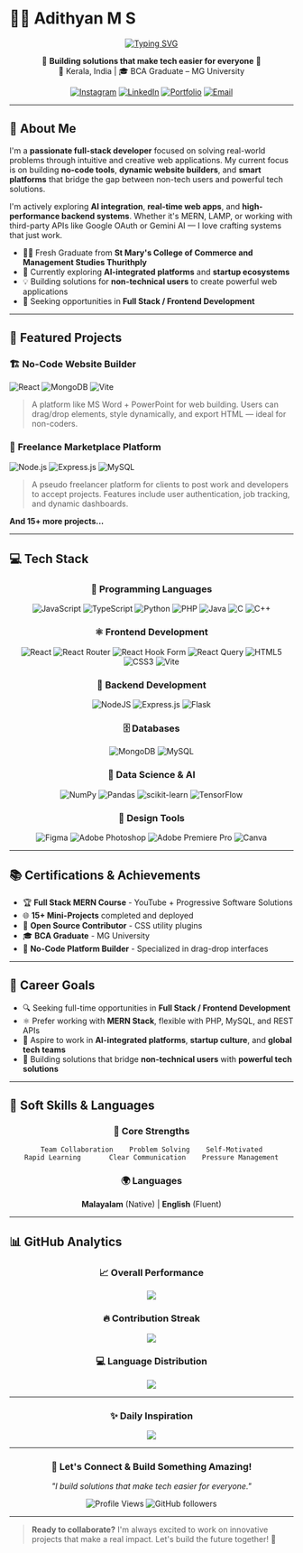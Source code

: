 # 👨‍💻 Adithyan M S

<div align="center">

[![Typing SVG](https://readme-typing-svg.herokuapp.com?font=Fira+Code&weight=600&size=28&duration=4000&pause=1000&color=61DAFB&center=true&vCenter=true&width=600&lines=MERN+Stack+Developer;PHP+%26+SQL+Enthusiast;AI+Explorer;Full+Stack+Engineer)](https://git.io/typing-svg)

</div>

<div align="center">

🚀 **Building solutions that make tech easier for everyone** 🚀  
📍 Kerala, India | 🎓 BCA Graduate – MG University  

[![Instagram](https://img.shields.io/badge/Instagram-%23E4405F.svg?logo=Instagram&logoColor=white)](https://www.instagram.com/sa_m_ae_l?utm_source=qr&igsh=ZHBxOWtwc2QzMDR1)
[![LinkedIn](https://img.shields.io/badge/LinkedIn-%230077B5.svg?logo=linkedin&logoColor=white)](https://www.linkedin.com/in/adithyan-suresh-bb56b829a)
[![Portfolio](https://img.shields.io/badge/Portfolio-255E63?style=flat&logo=About.me&logoColor=white)](#)
[![Email](https://img.shields.io/badge/Email-D14836?style=flat&logo=gmail&logoColor=white)](#)

</div>

---

## 🧠 About Me

I'm a **passionate full-stack developer** focused on solving real-world problems through intuitive and creative web applications. My current focus is on building **no-code tools**, **dynamic website builders**, and **smart platforms** that bridge the gap between non-tech users and powerful tech solutions.

I'm actively exploring **AI integration**, **real-time web apps**, and **high-performance backend systems**. Whether it's MERN, LAMP, or working with third-party APIs like Google OAuth or Gemini AI — I love crafting systems that just work.

- 👨‍💻 Fresh Graduate from **St Mary's College of Commerce and Management Studies Thurithply**
- 🌱 Currently exploring **AI-integrated platforms** and **startup ecosystems**
- 💡 Building solutions for **non-technical users** to create powerful web applications
- 🎯 Seeking opportunities in **Full Stack / Frontend Development**

---

## 💼 Featured Projects

<div align="left">

### 🏗️ **No-Code Website Builder**
![React](https://img.shields.io/badge/React-20232A?style=flat&logo=react&logoColor=61DAFB)
![MongoDB](https://img.shields.io/badge/MongoDB-4EA94B?style=flat&logo=mongodb&logoColor=white)
![Vite](https://img.shields.io/badge/Vite-646CFF?style=flat&logo=vite&logoColor=white)

> A platform like MS Word + PowerPoint for web building. Users can drag/drop elements, style dynamically, and export HTML — ideal for non-coders.

### 💼 **Freelance Marketplace Platform**
![Node.js](https://img.shields.io/badge/Node.js-339933?style=flat&logo=node.js&logoColor=white)
![Express.js](https://img.shields.io/badge/Express.js-000000?style=flat&logo=express&logoColor=white)
![MySQL](https://img.shields.io/badge/MySQL-4479A1?style=flat&logo=mysql&logoColor=white)

> A pseudo freelancer platform for clients to post work and developers to accept projects. Features include user authentication, job tracking, and dynamic dashboards.

**And 15+ more projects...**

</div>

---

## 💻 Tech Stack

<div align="center">

### 🚀 Programming Languages
![JavaScript](https://img.shields.io/badge/javascript-%23323330.svg?style=for-the-badge&logo=javascript&logoColor=%23F7DF1E)
![TypeScript](https://img.shields.io/badge/typescript-%23007ACC.svg?style=for-the-badge&logo=typescript&logoColor=white)
![Python](https://img.shields.io/badge/python-3670A0?style=for-the-badge&logo=python&logoColor=ffdd54)
![PHP](https://img.shields.io/badge/php-%23777BB4.svg?style=for-the-badge&logo=php&logoColor=white)
![Java](https://img.shields.io/badge/java-%23ED8B00.svg?style=for-the-badge&logo=openjdk&logoColor=white)
![C](https://img.shields.io/badge/c-%2300599C.svg?style=for-the-badge&logo=c&logoColor=white)
![C++](https://img.shields.io/badge/c++-%2300599C.svg?style=for-the-badge&logo=c%2B%2B&logoColor=white)

### ⚛️ Frontend Development
![React](https://img.shields.io/badge/react-%2320232a.svg?style=for-the-badge&logo=react&logoColor=%2361DAFB)
![React Router](https://img.shields.io/badge/React_Router-CA4245?style=for-the-badge&logo=react-router&logoColor=white)
![React Hook Form](https://img.shields.io/badge/React%20Hook%20Form-%23EC5990.svg?style=for-the-badge&logo=reacthookform&logoColor=white)
![React Query](https://img.shields.io/badge/-React%20Query-FF4154?style=for-the-badge&logo=react%20query&logoColor=white)
![HTML5](https://img.shields.io/badge/html5-%23E34F26.svg?style=for-the-badge&logo=html5&logoColor=white)
![CSS3](https://img.shields.io/badge/css3-%231572B6.svg?style=for-the-badge&logo=css3&logoColor=white)
![Vite](https://img.shields.io/badge/vite-%23646CFF.svg?style=for-the-badge&logo=vite&logoColor=white)

### 🔧 Backend Development
![NodeJS](https://img.shields.io/badge/node.js-6DA55F?style=for-the-badge&logo=node.js&logoColor=white)
![Express.js](https://img.shields.io/badge/express.js-%23404d59.svg?style=for-the-badge&logo=express&logoColor=%2361DAFB)
![Flask](https://img.shields.io/badge/flask-%23000.svg?style=for-the-badge&logo=flask&logoColor=white)

### 🗄️ Databases
![MongoDB](https://img.shields.io/badge/MongoDB-%234ea94b.svg?style=for-the-badge&logo=mongodb&logoColor=white)
![MySQL](https://img.shields.io/badge/mysql-4479A1.svg?style=for-the-badge&logo=mysql&logoColor=white)

### 🤖 Data Science & AI
![NumPy](https://img.shields.io/badge/numpy-%23013243.svg?style=for-the-badge&logo=numpy&logoColor=white)
![Pandas](https://img.shields.io/badge/pandas-%23150458.svg?style=for-the-badge&logo=pandas&logoColor=white)
![scikit-learn](https://img.shields.io/badge/scikit--learn-%23F7931E.svg?style=for-the-badge&logo=scikit-learn&logoColor=white)
![TensorFlow](https://img.shields.io/badge/TensorFlow-%23FF6F00.svg?style=for-the-badge&logo=TensorFlow&logoColor=white)

### 🎨 Design Tools
![Figma](https://img.shields.io/badge/figma-%23F24E1E.svg?style=for-the-badge&logo=figma&logoColor=white)
![Adobe Photoshop](https://img.shields.io/badge/adobe%20photoshop-%2331A8FF.svg?style=for-the-badge&logo=adobe%20photoshop&logoColor=white)
![Adobe Premiere Pro](https://img.shields.io/badge/Adobe%20Premiere%20Pro-9999FF.svg?style=for-the-badge&logo=Adobe%20Premiere%20Pro&logoColor=white)
![Canva](https://img.shields.io/badge/Canva-%2300C4CC.svg?style=for-the-badge&logo=Canva&logoColor=white)

</div>

---

## 📚 Certifications & Achievements

<div align="left">

- 🏆 **Full Stack MERN Course** - YouTube + Progressive Software Solutions
- 🌐 **15+ Mini-Projects** completed and deployed
- 📌 **Open Source Contributor** - CSS utility plugins
- 🎓 **BCA Graduate** - MG University
- 🚀 **No-Code Platform Builder** - Specialized in drag-drop interfaces

</div>

---

## 🎯 Career Goals

<div align="left">

- 🔍 Seeking full-time opportunities in **Full Stack / Frontend Development**
- ⚛️ Prefer working with **MERN Stack**, flexible with PHP, MySQL, and REST APIs
- 🤖 Aspire to work in **AI-integrated platforms**, **startup culture**, and **global tech teams**
- 🌟 Building solutions that bridge **non-technical users** with **powerful tech solutions**

</div>

---

## 🤝 Soft Skills & Languages

<div align="center">

### 💪 Core Strengths
```
Team Collaboration    Problem Solving    Self-Motivated
Rapid Learning       Clear Communication    Pressure Management
```

### 🌍 Languages
**Malayalam** (Native) | **English** (Fluent)

</div>

---

## 📊 GitHub Analytics

<div align="center">

### 📈 Overall Performance
![](https://github-readme-stats.vercel.app/api?username=AdithyanMS175&theme=react&hide_border=true&include_all_commits=true&count_private=true&show_icons=true&title_color=61dafb&icon_color=61dafb&text_color=c9d1d9&bg_color=0d1117)

### 🔥 Contribution Streak
![](https://github-readme-streak-stats.herokuapp.com/?user=AdithyanMS175&theme=react&hide_border=true&stroke=61dafb&ring=61dafb&fire=61dafb&currStreakLabel=61dafb&background=0d1117)

### 💻 Language Distribution
![](https://github-readme-stats.vercel.app/api/top-langs/?username=AdithyanMS175&theme=react&hide_border=true&include_all_commits=true&count_private=true&layout=compact&title_color=61dafb&text_color=c9d1d9&bg_color=0d1117)

</div>

---

<div align="center">

### ✨ Daily Inspiration
![](https://quotes-github-readme.vercel.app/api?type=horizontal&theme=dark&quote=Building%20solutions%20that%20make%20tech%20easier%20for%20everyone&author=Adithyan%20M%20S)

---

### 🚀 Let's Connect & Build Something Amazing!

*"I build solutions that make tech easier for everyone."*

![Profile Views](https://komarev.com/ghpvc/?username=AdithyanMS175&label=Profile%20Views&color=61dafb&style=flat)
![GitHub followers](https://img.shields.io/github/followers/AdithyanMS175?label=Followers&style=social)

</div>

---

> **Ready to collaborate?** I'm always excited to work on innovative projects that make a real impact. Let's build the future together! 🚀
